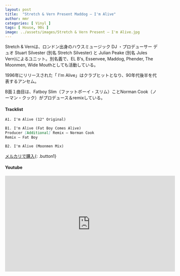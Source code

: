 ```yaml
---
layout: post
title:  "Stretch & Vern Present Maddog – I'm Alive"
author: mmr
categories: [ Vinyl ]
tags: [ House, 90s ]
image: ../assets/images/Stretch & Vern Present – I'm Alive.jpg
---
```


Stretch & Vernは、ロンドン出身のハウスミュージック DJ ・プロデューサー デュオ Stuart Silvester (別名 Stretch Silvester) と Julian Peake (別名 Jules Vern)によるユニット。別名義で、EL B's, Essenvee, Maddog, Phender, The Moonmen, Wide Mouthとしても活動している。

1996年にリリースされた「 I'm Alive」はクラブヒットとなり、90年代後半を代表するアンセム。

B面１曲目は、Fatboy Slim（ファットボーイ・スリム）ことNorman Cook（ノーマン・クック）がプロデュース＆remixしている。

#### Tracklist
```md
A1. I'm Alive (12" Original)

B1. I'm Alive (Fat Boy Comes Alive)
Producer [Additional] Remix – Norman Cook
Remix – Fat Boy

B2. I'm Alive (Moonmen Mix)
```

[メルカリで購入](https://jp.mercari.com/item/m14682088569?afid=6142608987){: .button1}

#### Youtube 
<iframe width="560" height="315" src="https://www.youtube.com/embed/kt9upcRRgWo?si=CIOyr55ES5gNajYN" title="YouTube video player" frameborder="0" allow="accelerometer; autoplay; clipboard-write; encrypted-media; gyroscope; picture-in-picture; web-share" referrerpolicy="strict-origin-when-cross-origin" allowfullscreen></iframe>